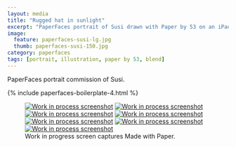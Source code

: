 ```yaml
---
layout: media
title: "Rugged hat in sunlight"
excerpt: "PaperFaces portrait of Susi drawn with Paper by 53 on an iPad."
image: 
  feature: paperfaces-susi-lg.jpg
  thumb: paperfaces-susi-150.jpg
category: paperfaces
tags: [portrait, illustration, paper by 53, blend]
---
```


PaperFaces portrait commission of Susi.

{% include paperfaces-boilerplate-4.html %}

<figure class="third">
	<a href="{{ site.url }}/images/paperfaces-susi-process-1-lg.jpg"><img src="{{ site.url }}/images/paperfaces-susi-process-1-600.jpg" alt="Work in process screenshot"></a>
	<a href="{{ site.url }}/images/paperfaces-susi-process-2-lg.jpg"><img src="{{ site.url }}/images/paperfaces-susi-process-2-600.jpg" alt="Work in process screenshot"></a>
	<a href="{{ site.url }}/images/paperfaces-susi-process-3-lg.jpg"><img src="{{ site.url }}/images/paperfaces-susi-process-3-600.jpg" alt="Work in process screenshot"></a>
	<a href="{{ site.url }}/images/paperfaces-susi-process-4-lg.jpg"><img src="{{ site.url }}/images/paperfaces-susi-process-4-600.jpg" alt="Work in process screenshot"></a>
	<a href="{{ site.url }}/images/paperfaces-susi-process-5-lg.jpg"><img src="{{ site.url }}/images/paperfaces-susi-process-5-600.jpg" alt="Work in process screenshot"></a>
	<a href="{{ site.url }}/images/paperfaces-susi-process-6-lg.jpg"><img src="{{ site.url }}/images/paperfaces-susi-process-6-600.jpg" alt="Work in process screenshot"></a>
	<a href="{{ site.url }}/images/paperfaces-susi-process-7-lg.jpg"><img src="{{ site.url }}/images/paperfaces-susi-process-7-600.jpg" alt="Work in process screenshot"></a>
	<figcaption>Work in progress screen captures Made with Paper.</figcaption>
</figure>